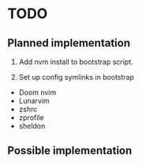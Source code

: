 # TODO

## Planned implementation

1.  Add nvm install to bootstrap script.

1.  Set up config symlinks in bootstrap

*   Doom nvim
*   Lunarvim
*   zshrc
*   zprofile
*   sheldon

## Possible implementation
